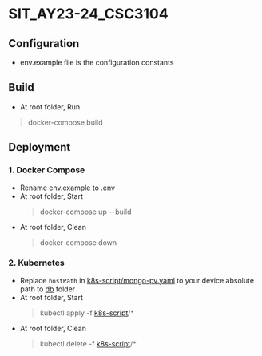 # SIT_AY23-24_CSC3104

## Configuration
- env.example file is the configuration constants

## Build
- At root folder, Run
> docker-compose build

## Deployment
### 1. Docker Compose
- Rename env.example to .env
- At root folder, Start
    > docker-compose up --build
- At root folder, Clean
    > docker-compose down

### 2. Kubernetes
- Replace `hostPath` in [k8s-script/mongo-pv.yaml](k8s-script/mongo-pv.yaml) to your device absolute path to [db](db) folder
- At root folder, Start
    > kubectl apply -f [k8s-script](k8s-script)/*
- At root folder, Clean
    > kubectl delete -f [k8s-script](k8s-script)/*
